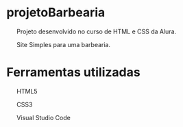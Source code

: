 # projetoBarbearia
<ul>Projeto desenvolvido no curso de HTML e CSS da Alura.</ul>
<ul>Site Simples para uma barbearia.</ul>

# Ferramentas utilizadas
<ul>HTML5</ul>
<ul>CSS3</ul>
<ul>Visual Studio Code</ul>
